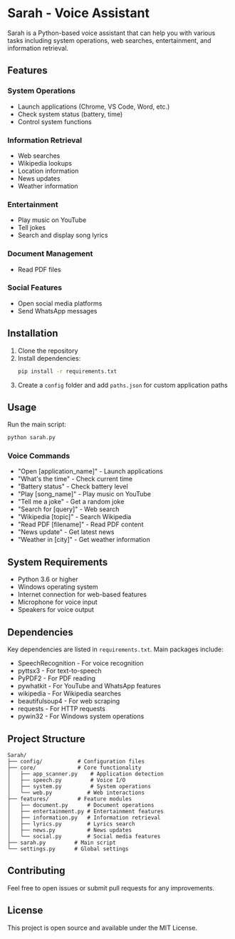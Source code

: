 # Sarah - Voice Assistant

Sarah is a Python-based voice assistant that can help you with various tasks including system operations, web searches, entertainment, and information retrieval.

## Features

### System Operations
- Launch applications (Chrome, VS Code, Word, etc.)
- Check system status (battery, time)
- Control system functions

### Information Retrieval
- Web searches
- Wikipedia lookups
- Location information
- News updates
- Weather information

### Entertainment
- Play music on YouTube
- Tell jokes
- Search and display song lyrics

### Document Management
- Read PDF files

### Social Features
- Open social media platforms
- Send WhatsApp messages

## Installation

1. Clone the repository
2. Install dependencies:
   ```bash
   pip install -r requirements.txt
   ```
3. Create a `config` folder and add `paths.json` for custom application paths

## Usage

Run the main script:
```bash
python sarah.py
```

### Voice Commands

- "Open [application_name]" - Launch applications
- "What's the time" - Check current time
- "Battery status" - Check battery level
- "Play [song_name]" - Play music on YouTube
- "Tell me a joke" - Get a random joke
- "Search for [query]" - Web search
- "Wikipedia [topic]" - Search Wikipedia
- "Read PDF [filename]" - Read PDF content
- "News update" - Get latest news
- "Weather in [city]" - Get weather information

## System Requirements

- Python 3.6 or higher
- Windows operating system
- Internet connection for web-based features
- Microphone for voice input
- Speakers for voice output

## Dependencies

Key dependencies are listed in `requirements.txt`. Main packages include:
- SpeechRecognition - For voice recognition
- pyttsx3 - For text-to-speech
- PyPDF2 - For PDF reading
- pywhatkit - For YouTube and WhatsApp features
- wikipedia - For Wikipedia searches
- beautifulsoup4 - For web scraping
- requests - For HTTP requests
- pywin32 - For Windows system operations

## Project Structure

```
Sarah/
├── config/           # Configuration files
├── core/             # Core functionality
│   ├── app_scanner.py    # Application detection
│   ├── speech.py         # Voice I/O
│   ├── system.py         # System operations
│   └── web.py           # Web interactions
├── features/         # Feature modules
│   ├── document.py      # Document operations
│   ├── entertainment.py # Entertainment features
│   ├── information.py   # Information retrieval
│   ├── lyrics.py        # Lyrics search
│   ├── news.py          # News updates
│   └── social.py        # Social media features
├── sarah.py         # Main script
└── settings.py      # Global settings
```

## Contributing

Feel free to open issues or submit pull requests for any improvements.

## License

This project is open source and available under the MIT License.